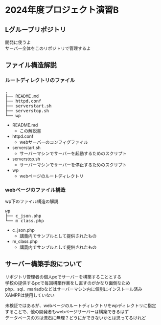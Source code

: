 # 2024年度プロジェクト演習B
## Lグループリポジトリ
開発に使うよ  
サーバー全体をこのリポジトリで管理するよ  

## ファイル構造解説
### ルートディレクトリのファイル
<pre>
.
├── README.md
├── httpd.conf
├── serverstart.sh
├── serverstop.sh
└── wp
</pre>
* README.md
    * この解説書
* httpd.conf
    * webサーバーのコンフィグファイル
* serverstart.sh
    * サーバーマシンでサーバーを起動するためのスクリプト
* serverstop.sh
    * サーバーマシンでサーバーを停止するためのスクリプト
* wp
    * webページのルートディレクトリ

### webページのファイル構造
wp下のファイル構造の解説
<pre>
wp
├── c_json.php
└── m_class.php
</pre>
* c_json.php
    * 講義内でサンプルとして提供されたもの
* m_class.php
    * 講義内でサンプルとして提供されたもの

## サーバー構築手段について
リポジトリ管理者の個人pcでサーバーを構築することとする  
学校の提供するpcで毎回構築作業をし直すのがかなり面倒なため  
php、sql、mariadbなどはサーバーマシン内に個別にインストール済み  
XAMPPは使用していない  

未検証ではあるが、webページのルートディレクトリをwpディレクトリに指定することで、他の開発者もwebページサーバーは構築できるはず  
データベースの方は流石に無理？どうにかできないかとは思ってるけれど